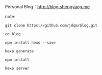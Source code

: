 
Personal Blog：http://blog.shengyang.me


note:

```
git clone https://github.com/jdqm/blog.git

cd blog

npm install hexo --save

hexo generate

npm install

hexo server

```
